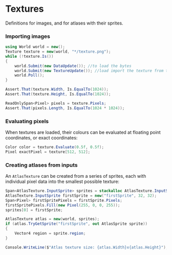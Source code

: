 # Textures
Definitions for images, and for atlases with their sprites.

### Importing images
```cs
using World world = new();
Texture texture = new(world, "*/texture.png");
while (!texture.Is())
{
    world.Submit(new DataUpdate()); //to load the bytes
    world.Submit(new TextureUpdate()); //load import the texture from the bytes
    world.Poll();
}

Assert.That(texture.Width, Is.EqualTo(1024));
Assert.That(texture.Height, Is.EqualTo(1024));

ReadOnlySpan<Pixel> pixels = texture.Pixels;
Assert.That(pixels.Length, Is.EqualTo(1024 * 1024));
```

### Evaluating pixels
When textures are loaded, their colours can be evaluated at floating point coordinates, or exact coordinates:
```cs
Color color = texture.Evaluate(0.5f, 0.5f);
Pixel exactPixel = texture[512, 512];
```

### Creating atlases from inputs
An `AtlasTexture` can be created from a series of sprites, each with individual pixel data into
the smallest possible texture:
```cs
Span<AtlasTexture.InputSprite> sprites = stackalloc AtlasTexture.InputSprite[1];
AtlasTexture.InputSprite firstSprite = new("firstSprite", 32, 32);
Span<Pixel> firstSpritePixels = firstSprite.Pixels;
firstSpritePixels.Fill(new Pixel(255, 0, 0, 255));
sprites[0] = firstSprite;

AtlasTexture atlas = new(world, sprites);
if (atlas.TryGetSprite("firstSprite", out AtlasSprite sprite))
{
    Vector4 region = sprite.region;
}

Console.WriteLine($"Atlas texture size: {atlas.Width}x{atlas.Height}");
```